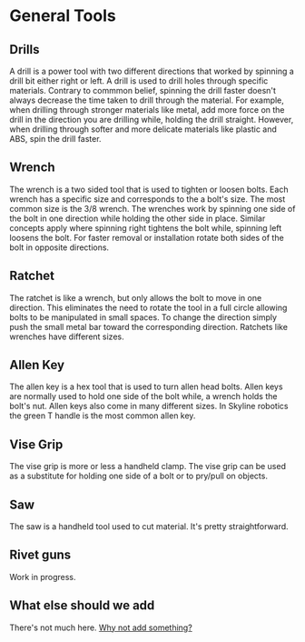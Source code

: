 # General Tools


## Drills
 A drill is a power tool with two different directions that worked by spinning a drill bit either right or left. A drill is used to drill holes through specific materials. Contrary to commmon belief, spinning the drill faster doesn't always decrease the time taken to drill through the material. For example, when drilling through stronger materials like metal, add more force on the drill in the direction you are drilling while, holding the drill straight. However, when drilling through softer and more delicate materials like plastic and ABS, spin the drill faster. 
## Wrench
The wrench is a two sided tool that is used to tighten or loosen bolts. Each wrench has a specific size and corresponds to the a bolt's size. The most common size is the 3/8 wrench. The wrenches work by spinning one side of the bolt in one direction while holding the other side in place. Similar concepts apply where spinning right tightens the bolt while, spinning left loosens the bolt. For faster removal or installation rotate both sides of the bolt in opposite directions.
## Ratchet
The ratchet is like a wrench, but only allows the bolt to move in one direction. This eliminates the need to rotate the tool in a full circle allowing bolts to be manipulated in small spaces. To change the direction simply push the small metal bar toward the corresponding direction. Ratchets like wrenches have different sizes.
## Allen Key
The allen key is a hex tool that is used to turn allen head bolts. Allen keys are normally used to hold one side of the bolt while, a wrench holds the bolt's nut. Allen keys also come in many different sizes. In Skyline robotics the green T handle is the most common allen key.
## Vise Grip
The vise grip is more or less a handheld clamp. The vise grip can be used as a substitute for holding one side of a bolt or to pry/pull on objects. 
## Saw
The saw is a handheld tool used to cut material. It's pretty straightforward. 
## Rivet guns
Work in progress.
## What else should we add
There's not much here. [Why not add something?](https://github.com/SkylineSpartabots/skylinespartabotsgithub.io/edit/master/Tools.md)
